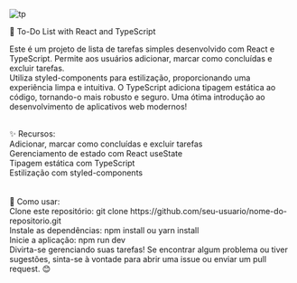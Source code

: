 
![tp](https://github.com/andrewhenrique2/To-do-list/assets/103382295/8f3e7863-d265-4c80-a5a7-38a8705ed754)




📝 To-Do List with React and TypeScript

Este é um projeto de lista de tarefas simples desenvolvido com React e TypeScript. Permite aos usuários adicionar, marcar como concluídas e excluir tarefas. <br> Utiliza styled-components para estilização, proporcionando uma experiência limpa e intuitiva. O TypeScript adiciona tipagem estática ao código, tornando-o mais robusto e seguro. Uma ótima introdução ao desenvolvimento de aplicativos web modernos!

<br>
✨ Recursos:
<br>
Adicionar, marcar como concluídas e excluir tarefas
<br>
Gerenciamento de estado com React useState
<br>
Tipagem estática com TypeScript
<br>
Estilização com styled-components
<br>
<br><br>
🚀 Como usar:
<br>
Clone este repositório: git clone https://github.com/seu-usuario/nome-do-repositorio.git
<br>
Instale as dependências: npm install ou yarn install
<br>
Inicie a aplicação: npm run dev
<br>
Divirta-se gerenciando suas tarefas! Se encontrar algum problema ou tiver sugestões, sinta-se à vontade para abrir uma issue ou enviar um pull request. 😊





